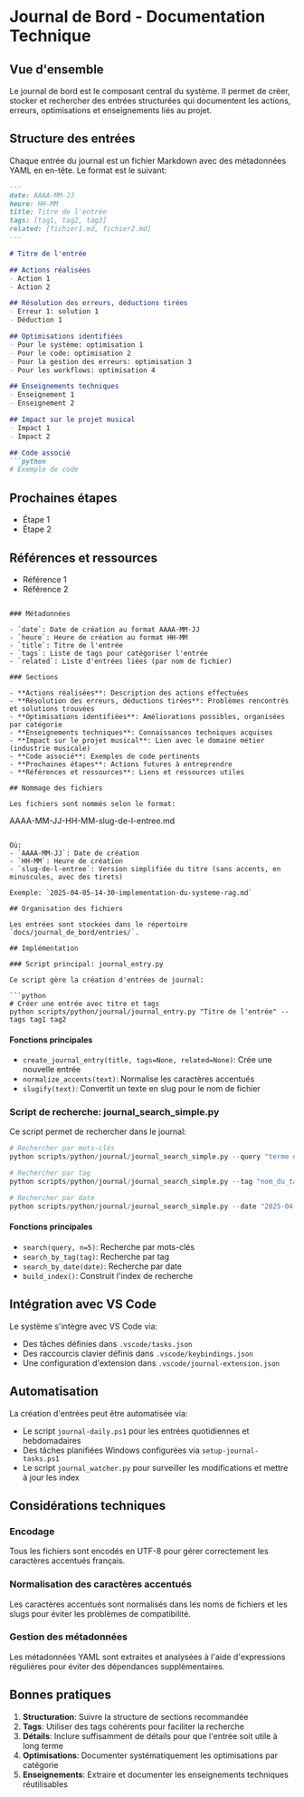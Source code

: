 # Journal de Bord - Documentation Technique

## Vue d'ensemble

Le journal de bord est le composant central du système. Il permet de créer, stocker et rechercher des entrées structurées qui documentent les actions, erreurs, optimisations et enseignements liés au projet.

## Structure des entrées

Chaque entrée du journal est un fichier Markdown avec des métadonnées YAML en en-tête. Le format est le suivant:

```markdown
---
date: AAAA-MM-JJ
heure: HH-MM
title: Titre de l'entrée
tags: [tag1, tag2, tag3]
related: [fichier1.md, fichier2.md]
---

# Titre de l'entrée

## Actions réalisées
- Action 1
- Action 2

## Résolution des erreurs, déductions tirées
- Erreur 1: solution 1
- Déduction 1

## Optimisations identifiées
- Pour le système: optimisation 1
- Pour le code: optimisation 2
- Pour la gestion des erreurs: optimisation 3
- Pour les workflows: optimisation 4

## Enseignements techniques
- Enseignement 1
- Enseignement 2

## Impact sur le projet musical
- Impact 1
- Impact 2

## Code associé
```python
# Exemple de code
```

## Prochaines étapes
- Étape 1
- Étape 2

## Références et ressources
- Référence 1
- Référence 2
```

### Métadonnées

- `date`: Date de création au format AAAA-MM-JJ
- `heure`: Heure de création au format HH-MM
- `title`: Titre de l'entrée
- `tags`: Liste de tags pour catégoriser l'entrée
- `related`: Liste d'entrées liées (par nom de fichier)

### Sections

- **Actions réalisées**: Description des actions effectuées
- **Résolution des erreurs, déductions tirées**: Problèmes rencontrés et solutions trouvées
- **Optimisations identifiées**: Améliorations possibles, organisées par catégorie
- **Enseignements techniques**: Connaissances techniques acquises
- **Impact sur le projet musical**: Lien avec le domaine métier (industrie musicale)
- **Code associé**: Exemples de code pertinents
- **Prochaines étapes**: Actions futures à entreprendre
- **Références et ressources**: Liens et ressources utiles

## Nommage des fichiers

Les fichiers sont nommés selon le format:

```
AAAA-MM-JJ-HH-MM-slug-de-l-entree.md
```

Où:
- `AAAA-MM-JJ`: Date de création
- `HH-MM`: Heure de création
- `slug-de-l-entree`: Version simplifiée du titre (sans accents, en minuscules, avec des tirets)

Exemple: `2025-04-05-14-30-implementation-du-systeme-rag.md`

## Organisation des fichiers

Les entrées sont stockées dans le répertoire `docs/journal_de_bord/entries/`.

## Implémentation

### Script principal: journal_entry.py

Ce script gère la création d'entrées de journal:

```python
# Créer une entrée avec titre et tags
python scripts/python/journal/journal_entry.py "Titre de l'entrée" --tags tag1 tag2
```

#### Fonctions principales

- `create_journal_entry(title, tags=None, related=None)`: Crée une nouvelle entrée
- `normalize_accents(text)`: Normalise les caractères accentués
- `slugify(text)`: Convertit un texte en slug pour le nom de fichier

### Script de recherche: journal_search_simple.py

Ce script permet de rechercher dans le journal:

```python
# Rechercher par mots-clés
python scripts/python/journal/journal_search_simple.py --query "terme de recherche"

# Rechercher par tag
python scripts/python/journal/journal_search_simple.py --tag "nom_du_tag"

# Rechercher par date
python scripts/python/journal/journal_search_simple.py --date "2025-04-05"
```

#### Fonctions principales

- `search(query, n=5)`: Recherche par mots-clés
- `search_by_tag(tag)`: Recherche par tag
- `search_by_date(date)`: Recherche par date
- `build_index()`: Construit l'index de recherche

## Intégration avec VS Code

Le système s'intègre avec VS Code via:

- Des tâches définies dans `.vscode/tasks.json`
- Des raccourcis clavier définis dans `.vscode/keybindings.json`
- Une configuration d'extension dans `.vscode/journal-extension.json`

## Automatisation

La création d'entrées peut être automatisée via:

- Le script `journal-daily.ps1` pour les entrées quotidiennes et hebdomadaires
- Des tâches planifiées Windows configurées via `setup-journal-tasks.ps1`
- Le script `journal_watcher.py` pour surveiller les modifications et mettre à jour les index

## Considérations techniques

### Encodage

Tous les fichiers sont encodés en UTF-8 pour gérer correctement les caractères accentués français.

### Normalisation des caractères accentués

Les caractères accentués sont normalisés dans les noms de fichiers et les slugs pour éviter les problèmes de compatibilité.

### Gestion des métadonnées

Les métadonnées YAML sont extraites et analysées à l'aide d'expressions régulières pour éviter des dépendances supplémentaires.

## Bonnes pratiques

1. **Structuration**: Suivre la structure de sections recommandée
2. **Tags**: Utiliser des tags cohérents pour faciliter la recherche
3. **Détails**: Inclure suffisamment de détails pour que l'entrée soit utile à long terme
4. **Optimisations**: Documenter systématiquement les optimisations par catégorie
5. **Enseignements**: Extraire et documenter les enseignements techniques réutilisables
